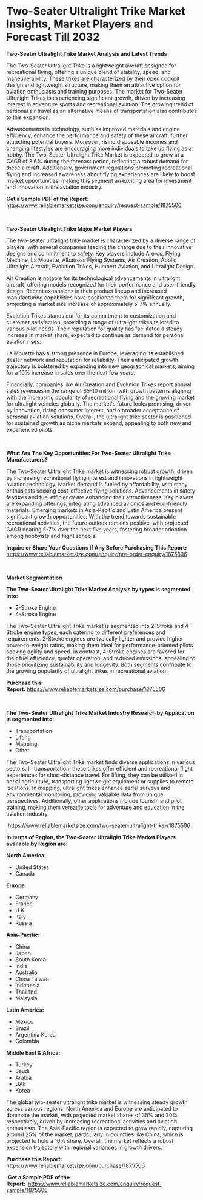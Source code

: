 <p><h1>Two-Seater Ultralight Trike Market Insights, Market Players and Forecast Till 2032</h1></p><p><strong>Two-Seater Ultralight Trike Market Analysis and Latest Trends</strong></p>
<p><p>The Two-Seater Ultralight Trike is a lightweight aircraft designed for recreational flying, offering a unique blend of stability, speed, and maneuverability. These trikes are characterized by their open cockpit design and lightweight structure, making them an attractive option for aviation enthusiasts and training purposes. The market for Two-Seater Ultralight Trikes is experiencing significant growth, driven by increasing interest in adventure sports and recreational aviation. The growing trend of personal air travel as an alternative means of transportation also contributes to this expansion.</p><p>Advancements in technology, such as improved materials and engine efficiency, enhance the performance and safety of these aircraft, further attracting potential buyers. Moreover, rising disposable incomes and changing lifestyles are encouraging more individuals to take up flying as a hobby. The Two-Seater Ultralight Trike Market is expected to grow at a CAGR of 8.6% during the forecast period, reflecting a robust demand for these aircraft. Additionally, government regulations promoting recreational flying and increased awareness about flying experiences are likely to boost market opportunities, making this segment an exciting area for investment and innovation in the aviation industry.</p></p>
<p><strong>Get a Sample PDF of the Report:&nbsp;</strong> <a href="https://www.reliablemarketsize.com/enquiry/request-sample/1875506?utm_campaign=2770&utm_medium=2&utm_source=Github&utm_content=ia&utm_term=12042025&utm_id=two-seater-ultralight-trike">https://www.reliablemarketsize.com/enquiry/request-sample/1875506</a></p>
<p>&nbsp;</p>
<p><strong>Two-Seater Ultralight Trike Major Market Players</strong></p>
<p><p>The two-seater ultralight trike market is characterized by a diverse range of players, with several companies leading the charge due to their innovative designs and commitment to safety. Key players include Areros, Flying Machine, La Mouette, Albatross Flying Systems, Air Creation, Apollo Ultralight Aircraft, Evolution Trikes, Humbert Aviation, and Ultralight Design.</p><p>Air Creation is notable for its technological advancements in ultralight aircraft, offering models recognized for their performance and user-friendly design. Recent expansions in their product lineup and increased manufacturing capabilities have positioned them for significant growth, projecting a market size increase of approximately 5-7% annually.</p><p>Evolution Trikes stands out for its commitment to customization and customer satisfaction, providing a range of ultralight trikes tailored to various pilot needs. Their reputation for quality has facilitated a steady increase in market share, expected to continue as demand for personal aviation rises.</p><p>La Mouette has a strong presence in Europe, leveraging its established dealer network and reputation for reliability. Their anticipated growth trajectory is bolstered by expanding into new geographical markets, aiming for a 10% increase in sales over the next few years.</p><p>Financially, companies like Air Creation and Evolution Trikes report annual sales revenues in the range of $5-10 million, with growth patterns aligning with the increasing popularity of recreational flying and the growing market for ultralight vehicles globally. The market's future looks promising, driven by innovation, rising consumer interest, and a broader acceptance of personal aviation solutions. Overall, the ultralight trike sector is positioned for sustained growth as niche markets expand, appealing to both new and experienced pilots.</p></p>
<p>&nbsp;</p>
<p><strong>What Are The Key Opportunities For Two-Seater Ultralight Trike Manufacturers?</strong></p>
<p><p>The Two-Seater Ultralight Trike market is witnessing robust growth, driven by increasing recreational flying interest and innovations in lightweight aviation technology. Market demand is fueled by affordability, with many enthusiasts seeking cost-effective flying solutions. Advancements in safety features and fuel efficiency are enhancing their attractiveness. Key players are expanding offerings, integrating advanced avionics and eco-friendly materials. Emerging markets in Asia-Pacific and Latin America present significant growth opportunities. With the trend towards sustainable recreational activities, the future outlook remains positive, with projected CAGR nearing 5-7% over the next five years, fostering broader adoption among hobbyists and flight schools.</p></p>
<p><strong>Inquire or Share Your Questions If Any Before Purchasing This Report:</strong> <a href="https://www.reliablemarketsize.com/enquiry/pre-order-enquiry/1875506?utm_campaign=2770&utm_medium=2&utm_source=Github&utm_content=ia&utm_term=12042025&utm_id=two-seater-ultralight-trike">https://www.reliablemarketsize.com/enquiry/pre-order-enquiry/1875506</a></p>
<p>&nbsp;</p>
<p><strong>Market Segmentation</strong></p>
<p><strong>The Two-Seater Ultralight Trike Market Analysis by types is segmented into:</strong></p>
<p><ul><li>2-Stroke Engine</li><li>4-Stroke Engine</li></ul></p>
<p><p>The Two-Seater Ultralight Trike market is segmented into 2-Stroke and 4-Stroke engine types, each catering to different preferences and requirements. 2-Stroke engines are typically lighter and provide higher power-to-weight ratios, making them ideal for performance-oriented pilots seeking agility and speed. In contrast, 4-Stroke engines are favored for their fuel efficiency, quieter operation, and reduced emissions, appealing to those prioritizing sustainability and longevity. Both segments contribute to the growing popularity of ultralight trikes in recreational aviation.</p></p>
<p><strong>Purchase this Report:&nbsp;</strong><a href="https://www.reliablemarketsize.com/purchase/1875506?utm_campaign=2770&utm_medium=2&utm_source=Github&utm_content=ia&utm_term=12042025&utm_id=two-seater-ultralight-trike">https://www.reliablemarketsize.com/purchase/1875506</a></p>
<p>&nbsp;</p>
<p><strong>The Two-Seater Ultralight Trike Market Industry Research by Application is segmented into:</strong></p>
<p><ul><li>Transportation</li><li>Lifting</li><li>Mapping</li><li>Other</li></ul></p>
<p><p>The Two-Seater Ultralight Trike market finds diverse applications in various sectors. In transportation, these trikes offer efficient and recreational flight experiences for short-distance travel. For lifting, they can be utilized in aerial agriculture, transporting lightweight equipment or supplies to remote locations. In mapping, ultralight trikes enhance aerial surveys and environmental monitoring, providing valuable data from unique perspectives. Additionally, other applications include tourism and pilot training, making them versatile tools for adventure and education in the aviation industry.</p></p>
<p><a href="https://www.reliablemarketsize.com/two-seater-ultralight-trike-r1875506?utm_campaign=2770&utm_medium=2&utm_source=Github&utm_content=ia&utm_term=12042025&utm_id=two-seater-ultralight-trike">&nbsp;https://www.reliablemarketsize.com/two-seater-ultralight-trike-r1875506</a></p>
<p><strong>In terms of Region, the Two-Seater Ultralight Trike Market Players available by Region are:</strong></p>
<p>
    <p> <strong> North America: </strong>
        <ul>
            <li>United States</li>
            <li>Canada</li>
        </ul>
        </p> 
    <p> <strong> Europe: </strong>
        <ul>
            <li>Germany</li>
            <li>France</li>
            <li>U.K.</li>
            <li>Italy</li>
            <li>Russia</li>
        </ul>
        </p> 
    <p> <strong> Asia-Pacific: </strong>
        <ul>
            <li>China</li>
            <li>Japan</li>
            <li>South Korea</li>
            <li>India</li>
            <li>Australia</li>
            <li>China Taiwan</li>
            <li>Indonesia</li>
            <li>Thailand</li>
            <li>Malaysia</li>
        </ul>
        </p> 
    <p> <strong> Latin America: </strong>
        <ul>
            <li>Mexico</li>
            <li>Brazil</li>
            <li>Argentina Korea</li>
            <li>Colombia</li>
        </ul>
        </p> 
    <p> <strong> Middle East & Africa: </strong>
        <ul>
            <li>Turkey</li>
            <li>Saudi</li>
            <li>Arabia</li>
            <li>UAE</li>
            <li>Korea</li>
        </ul>
    </p>
    </p>
<p><p>The global two-seater ultralight trike market is witnessing steady growth across various regions. North America and Europe are anticipated to dominate the market, with projected market shares of 35% and 30% respectively, driven by increasing recreational activities and aviation enthusiasm. The Asia-Pacific region is expected to grow rapidly, capturing around 25% of the market, particularly in countries like China, which is projected to hold a 10% share. Overall, the market reflects a robust expansion trajectory with regional variances in growth drivers.</p></p>
<p><strong>Purchase this Report: </strong><a href="https://www.reliablemarketsize.com/purchase/1875506?utm_campaign=2770&utm_medium=2&utm_source=Github&utm_content=ia&utm_term=12042025&utm_id=two-seater-ultralight-trike">https://www.reliablemarketsize.com/purchase/1875506</a></p>
<p>&nbsp;<strong>Get a Sample PDF of the Report:&nbsp;&nbsp;</strong><a href="https://www.reliablemarketsize.com/enquiry/request-sample/1875506?utm_campaign=2770&utm_medium=2&utm_source=Github&utm_content=ia&utm_term=12042025&utm_id=two-seater-ultralight-trike">https://www.reliablemarketsize.com/enquiry/request-sample/1875506</a></p>
<p><strong></strong></p>
<p><p></p><p></p><p></p></p>